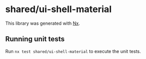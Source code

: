# shared/ui-shell-material

This library was generated with [Nx](https://nx.dev).

## Running unit tests

Run `nx test shared/ui-shell-material` to execute the unit tests.
